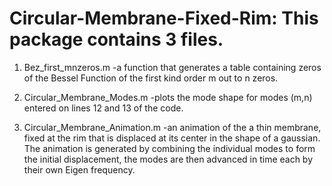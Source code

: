 # Circular-Membrane-Fixed-Rim:  This package contains 3 files.
1.  Bez_first_mnzeros.m -a function that generates a table containing zeros of the Bessel Function of the first kind order m out to 
n zeros.

2.  Circular_Membrane_Modes.m -plots the mode shape for modes (m,n) entered on lines 12 and 13 of the code.

3.  Circular_Membrane_Animation.m -an animation of the a thin membrane, fixed at the rim that is displaced at its center in the shape
of a gaussian.  The animation is generated by combining the individual modes to form the initial displacement, the modes are then 
advanced in time each by their own Eigen frequency.
